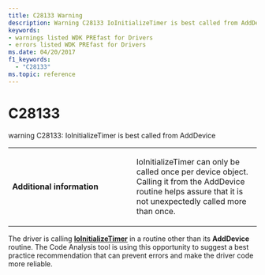 ```yaml
---
title: C28133 Warning
description: Warning C28133 IoInitializeTimer is best called from AddDevice.
keywords:
- warnings listed WDK PREfast for Drivers
- errors listed WDK PREfast for Drivers
ms.date: 04/20/2017
f1_keywords: 
  - "C28133"
ms.topic: reference
---
```


# C28133


warning C28133: IoInitializeTimer is best called from AddDevice

<table>
<colgroup>
<col width="50%" />
<col width="50%" />
</colgroup>
<tbody>
<tr class="odd">
<td align="left"><p><strong>Additional information</strong></p></td>
<td align="left"><p>IoInitializeTimer can only be called once per device object. Calling it from the AddDevice routine helps assure that it is not unexpectedly called more than once.</p></td>
</tr>
</tbody>
</table>

 

The driver is calling [**IoInitializeTimer**](/windows-hardware/drivers/ddi/wdm/nf-wdm-ioinitializetimer) in a routine other than its **AddDevice** routine. The Code Analysis tool is using this opportunity to suggest a best practice recommendation that can prevent errors and make the driver code more reliable.

 

